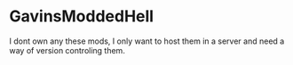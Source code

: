 # GavinsModdedHell

I dont own any these mods, I only want to host them in a server and need a way of version controling them.
